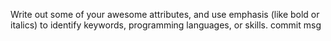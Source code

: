 Write out some of your awesome attributes, and use emphasis (like bold or italics) to identify keywords, programming languages, or skills. 
commit msg

